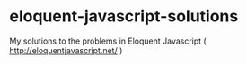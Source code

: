 # eloquent-javascript-solutions
My solutions to the problems in Eloquent Javascript ( http://eloquentjavascript.net/ )
